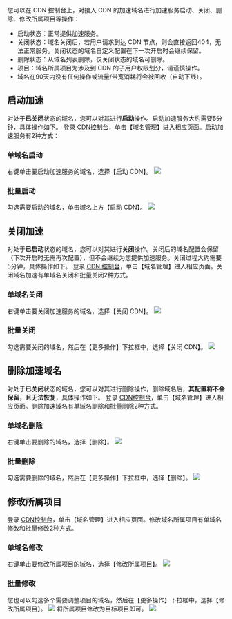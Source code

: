 您可以在 CDN 控制台上，对接入 CDN 的加速域名进行加速服务启动、关闭、删除、修改所属项目等操作：
- 启动状态：正常提供加速服务。
- 关闭状态：域名关闭后，若用户请求到达 CDN 节点，则会直接返回404，无法正常服务。关闭状态的域名自定义配置在下一次开启时会继续保留。
- 删除状态：从域名列表删除，仅关闭状态的域名可删除。
- 项目：域名所属项目为涉及到 CDN 的子用户权限划分，请谨慎操作。
- 域名在90天内没有任何操作或流量/带宽消耗将会被回收（自动下线）。

## 启动加速
对处于**已关闭**状态的域名，您可以对其进行**启动**操作。启动加速服务大约需要5分钟，具体操作如下。
登录 [CDN控制台](https://console.cloud.tencent.com/cdn)，单击【域名管理】进入相应页面。启动加速服务有2种方式：
### 单域名启动
右键单击要启动加速服务的域名，选择【启动 CDN】。
![](https://main.qcloudimg.com/raw/e3d608f08832ce6fa7e01a7fb238ec01.png)
### 批量启动
勾选需要启动的域名，单击域名上方【启动 CDN】。
![](https://main.qcloudimg.com/raw/051ea70275127c1be7394f904ad9d2b1.png)

## 关闭加速
对处于**已启动**状态的域名，您可以对其进行**关闭**操作。关闭后的域名配置会保留（下次开启时无需再次配置），但不会继续为您提供加速服务。关闭过程大约需要5分钟，具体操作如下。
登录 [CDN 控制台](https://console.cloud.tencent.com/cdn)，单击【域名管理】进入相应页面。关闭域名加速有单域名关闭和批量关闭2种方式。
### 单域名关闭
右键单击要关闭加速服务的域名，选择【关闭 CDN】。
![](https://main.qcloudimg.com/raw/e38cd358d057f746ae3d62b10b2ee169.png)

### 批量关闭
勾选需要关闭的域名，然后在【更多操作】下拉框中，选择【关闭 CDN】。
![](https://main.qcloudimg.com/raw/cfd1471f736552d89569a4646a279aa7.png)

## 删除加速域名
对处于**已关闭**状态的域名，您可以对其进行删除操作，删除域名后，**其配置将不会保留，且无法恢复**，具体操作如下。
登录 [CDN控制台](https://console.cloud.tencent.com/cdn)，单击【域名管理】进入相应页面。删除加速域名有单域名删除和批量删除2种方式。

### 单域名删除
右键单击要删除的域名，选择【删除】。
![](https://main.qcloudimg.com/raw/d859905654d49fda9fec4da90052349a.png)
### 批量删除
勾选需要删除的域名，然后在【更多操作】下拉框中，选择【删除】。
![](https://main.qcloudimg.com/raw/bcd2de467e0008574996bbc881c6822e.png)
## 修改所属项目
登录 [CDN控制台](https://console.cloud.tencent.com/cdn)，单击【域名管理】进入相应页面。修改域名所属项目有单域名修改和批量修改2种方式。

### 单域名修改
右键单击要修改所属项目的域名，选择【修改所属项目】。
![](https://main.qcloudimg.com/raw/988859a20a66cddc48350b67bbe5d186.png)

### 批量修改
您也可以勾选多个需要调整项目的域名，然后在【更多操作】下拉框中，选择【修改所属项目】。
![](https://main.qcloudimg.com/raw/215a768ad5b45ec7965e1187ff38de1b.png)
将所属项目修改为目标项目即可。
![](https://main.qcloudimg.com/raw/c11fb5f4de5bf484093e38d064cf6b22.png)
